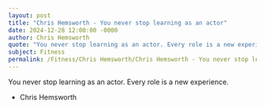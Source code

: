 ```yaml
---
layout: post
title: "Chris Hemsworth - You never stop learning as an actor"
date: 2024-12-28 12:00:00 -0000
author: Chris Hemsworth
quote: "You never stop learning as an actor. Every role is a new experience."
subject: Fitness
permalink: /Fitness/Chris Hemsworth/Chris Hemsworth - You never stop learning as an actor
---
```


You never stop learning as an actor. Every role is a new experience.

- Chris Hemsworth
